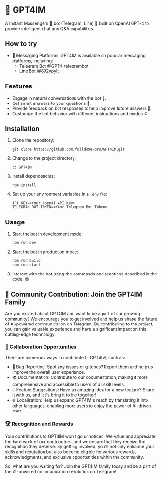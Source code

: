 

# 💬 GPT4IM

A Instant Massengers 📱 bot (Telegram, Line) 🤖 built on OpenAI GPT-4 to provide intelligent chat and Q&A capabilities.


## How to try
- 📱 Messaging Platforms: GPT4IM is available on popular messaging platforms, including:
  - Telegram Bot [@GPT4_telegrambot](https://t.me/roboGPT_telegrambot)
  - Line Bot [@892vpylt](https://line.me/R/ti/p/@892vpylt)

## Features

- Engage in natural conversations with the bot 💬.
- Get smart answers to your questions 🤔.
- Provide feedback on bot responses to help improve future answers 📝.
- Customize the bot behavior with different instructions and modes ⚙️.

## Installation

1. Clone the repository:

   ```
   git clone https://github.com/fulldome-pro/GPT4IM.git
   ```

2. Change to the project directory:

   ```
   cd GPT4IM
   ```

3. Install dependencies:

   ```
   npm install
   ```

4. Set up your environment variables in a `.env` file:

   ```
   API_KEY=<Your OpenAI API Key>
   TELEGRAM_BOT_TOKEN=<Your Telegram Bot Token>
   ```

## Usage

1. Start the bot in development mode:

   ```
   npm run dev
   ```

2. Start the bot in production mode:

   ```
   npm run build
   npm run start
   ```

3. Interact with the bot using the commands and reactions described in the code. 😃


## 🚀 Community Contribution: Join the GPT4IM Family

Are you excited about GPT4IM and want to be a part of our growing community? We encourage you to get involved and help us shape the future of AI-powered communication on Telegram. By contributing to the project, you can gain valuable experience and have a significant impact on this cutting-edge technology.

### 🤝 Collaboration Opportunities

There are numerous ways to contribute to GPT4IM, such as:

- 🐛 Bug Reporting: Spot any issues or glitches? Report them and help us improve the overall user experience.
- 📚 Documentation: Contribute to our documentation, making it more comprehensive and accessible to users of all skill levels.
- 💡 Feature Suggestions: Have an amazing idea for a new feature? Share it with us, and let's bring it to life together!
- 🌐 Localization: Help us expand GPT4IM's reach by translating it into other languages, enabling more users to enjoy the power of AI-driven chat.

### 🏆 Recognition and Rewards

Your contributions to GPT4IM won't go unnoticed. We value and appreciate the hard work of our contributors, and we ensure that they receive the recognition they deserve. By getting involved, you'll not only enhance your skills and reputation but also become eligible for various rewards, acknowledgments, and exclusive opportunities within the community.

So, what are you waiting for? Join the GPT4IM family today and be a part of the AI-powered communication revolution on Telegram!
